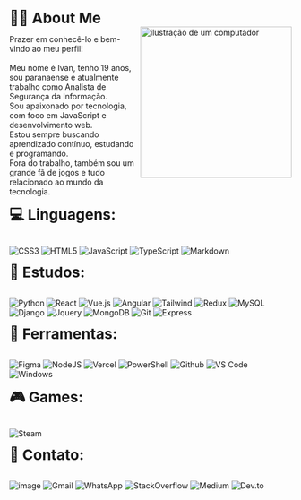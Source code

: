 <h2 style="font-size: 26px; font-weight: bold; border-bottom: none; margin: 0; padding: 0;">🤟🏽 About Me</h2>
<img src="https://raw.githubusercontent.com/MicaelliMedeiros/micaellimedeiros/master/image/computer-illustration.png" alt="ilustração de um computador" min-width="400px" max-width="400px" width="270px" margin-right="10px" align="right">

Prazer em conhecê-lo e bem-vindo ao meu perfil!<br><br>
Meu nome é Ivan, tenho 19 anos, sou paranaense e atualmente trabalho como Analista de Segurança da Informação.<br>
Sou apaixonado por tecnologia, com foco em JavaScript e desenvolvimento web.<br>
Estou sempre buscando aprendizado contínuo, estudando e programando.<br>
Fora do trabalho, também sou um grande fã de jogos e tudo relacionado ao mundo da tecnologia.<br>
  

<h2 style="font-size: 26px; font-weight: bold; border-bottom: none; margin: 0; padding: 0;">💻 Linguagens:</h2><br>

![CSS3](https://img.shields.io/badge/css3-%231572B6.svg?style=for-the-badge&logo=css3&logoColor=white) 
![HTML5](https://img.shields.io/badge/html5-%23E34F26.svg?style=for-the-badge&logo=html5&logoColor=white) 
![JavaScript](https://img.shields.io/badge/javascript-%23323330.svg?style=for-the-badge&logo=javascript&logoColor=%23F7DF1E) 
![TypeScript](https://img.shields.io/badge/typescript-%23007ACC.svg?style=for-the-badge&logo=typescript&logoColor=white) 
![Markdown](https://img.shields.io/badge/Markdown-000000?style=for-the-badge&logo=markdown&logoColor=white)

<h2 style="font-size: 26px; font-weight: bold; border-bottom: none; margin: 0; padding: 0;">📖 Estudos:</h2><br>

![Python](https://img.shields.io/badge/Python-14354C?style=for-the-badge&logo=python&logoColor=white)
![React](https://img.shields.io/badge/React-20232A?style=for-the-badge&logo=react&logoColor=61DAFB)
![Vue.js](https://img.shields.io/badge/Vue.js-35495E?style=for-the-badge&logo=vue.js&logoColor=4FC08D)
![Angular](https://img.shields.io/badge/Angular-DD0031?style=for-the-badge&logo=angular&logoColor=white)
![Tailwind](https://img.shields.io/badge/Tailwind_CSS-38B2AC?style=for-the-badge&logo=tailwind-css&logoColor=white)
![Redux](https://img.shields.io/badge/Redux-593D88?style=for-the-badge&logo=redux&logoColor=white)
![MySQL](https://img.shields.io/badge/MySQL-00000F?style=for-the-badge&logo=mysql&logoColor=white)
![Django](https://img.shields.io/badge/Django-092E20?style=for-the-badge&logo=django&logoColor=white)
![Jquery](https://img.shields.io/badge/jQuery-0769AD?style=for-the-badge&logo=jquery&logoColor=white)
![MongoDB](https://img.shields.io/badge/MongoDB-4EA94B?style=for-the-badge&logo=mongodb&logoColor=white)
![Git](https://img.shields.io/badge/Git-E34F26?style=for-the-badge&logo=git&logoColor=white)
![Express](https://img.shields.io/badge/express-000000?style=for-the-badge&logoColor=white)

<h2 style="font-size: 26px; font-weight: bold; border-bottom: none; margin: 0; padding: 0;">💼 Ferramentas:</h2><br>

![Figma](https://img.shields.io/badge/figma-%23F24E1E.svg?style=for-the-badge&logo=figma&logoColor=white)
![NodeJS](https://img.shields.io/badge/node.js-6DA55F?style=for-the-badge&logo=node.js&logoColor=white)
![Vercel](https://img.shields.io/badge/vercel-%23000000.svg?style=for-the-badge&logo=vercel&logoColor=white)
![PowerShell](https://img.shields.io/badge/PowerShell-%235391FE.svg?style=for-the-badge&logo=powershell&logoColor=white) 
![Github](https://img.shields.io/badge/GitHub-100000?style=for-the-badge&logo=github&logoColor=white)
![VS Code](https://img.shields.io/badge/-Visual%20Studio%20Code-333333?style=for-the-badge&logo=visual-studio-code&logoColor=007ACC)
![Windows](https://img.shields.io/badge/Windows-017AD7?style=for-the-badge&logo=windows&logoColor=white)

<h2 style="font-size: 26px; font-weight: bold; border-bottom: none; margin: 0; padding: 0;">🎮 Games:</h2><br>

![Steam](https://img.shields.io/badge/Steam-000000?style=for-the-badge&logo=steam&logoColor=white&link=https://steamcommunity.com/id/AivanDerock)

<h2 style="font-size: 26px; font-weight: bold; border-bottom: none; margin: 0; padding: 0;">💌 Contato:</h2><br>

![image](https://img.shields.io/badge/LinkedIn-0077B5?style=for-the-badge&logo=linkedin&logoColor=white&link=LINK-DO-SEU-LINKEDIN)
![Gmail](https://img.shields.io/badge/Gmail-D14836?style=for-the-badge&logo=gmail&logoColor=white&link=mailto:aivanderock@gmail.com)
![WhatsApp](https://img.shields.io/badge/WhatsApp-25D366?style=for-the-badge&logo=whatsapp&logoColor=white&link=)
![StackOverflow](https://img.shields.io/badge/Stack_Overflow-FE7A16?style=for-the-badge&logo=stack-overflow&logoColor=white)
![Medium](https://img.shields.io/badge/Medium-12100E?style=for-the-badge&logo=medium&logoColor=white)
![Dev.to](https://img.shields.io/badge/dev.to-0A0A0A?style=for-the-badge&logo=dev.to&logoColor=white)